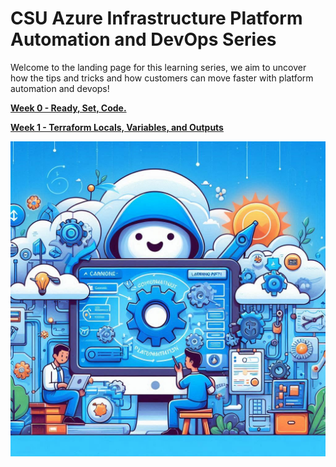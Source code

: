 # CSU Azure Infrastructure Platform Automation and DevOps Series

Welcome to the landing page for this learning series, we aim to uncover how the tips and tricks and how customers can move faster with platform automation and devops!

**[Week 0 - Ready, Set, Code.](./weeks/week0/introduction.md)**

**[Week 1 - Terraform Locals, Variables, and Outputs](./weeks/week1/introduction.md)**

<div style="display:flex;">
    <div style="flex: 1;">
        <img src="images/pd.jpg">
    </div>
</div>
